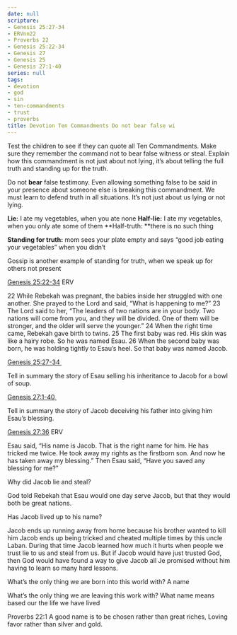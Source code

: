 ```yaml
---
date: null
scripture:
- Genesis 25:27-34
- ERVnn22
- Proverbs 22
- Genesis 25:22-34
- Genesis 27
- Genesis 25
- Genesis 27:1-40
series: null
tags:
- devotion
- god
- sin
- ten-commandments
- trust
- proverbs
title: Devotion Ten Commandments Do not bear false wi
---
```



Test the children to see if they can quote all Ten Commandments. Make sure they remember the command not to bear false witness or steal. Explain how this commandment is not just about not lying, it’s about telling the full truth and standing up for the truth.

Do not **bear** false testimony. Even allowing something false to be said in your presence about someone else is breaking this commandment. We must learn to defend truth in all situations. It’s not just about us lying or not lying.

**Lie:** I ate my vegetables, when you ate none
**Half-lie:** I ate my vegetables, when you only ate some of them
**Half-truth: **there is no such thing

**Standing for truth:** mom sees your plate empty and says “good job eating your vegetables” when you didn’t

Gossip is another example of standing for truth, when we speak up for others not present

[Genesis 25:22-34](https://my.bible.com/bible/406/GEN.25.22-26) ERV

22 While Rebekah was pregnant, the babies inside her struggled with one another. She prayed to the Lord and said, “What is happening to me?” 23 The Lord said to her, “The leaders of two nations are in your body. Two nations will come from you, and they will be divided. One of them will be stronger, and the older will serve the younger.” 24 When the right time came, Rebekah gave birth to twins. 25 The first baby was red. His skin was like a hairy robe. So he was named Esau. 26 When the second baby was born, he was holding tightly to Esau’s heel. So that baby was named Jacob.

[Genesis 25:27-34 ](https://my.bible.com/bible/114/GEN.25.22-34.nkjv)

Tell in summary the story of Esau selling his inheritance to Jacob for a bowl of soup.

[Genesis 27:1-40 ](https://my.bible.com/bible/406/GEN.27.1-40)

Tell in summary the story of Jacob deceiving his father into giving him Esau’s blessing.

[Genesis 27:36](https://my.bible.com/bible/406/GEN.27.36) ERV

Esau said, “His name is Jacob. That is the right name for him. He has tricked me twice. He took away my rights as the firstborn son. And now he has taken away my blessing.” Then Esau said, “Have you saved any blessing for me?”

Why did Jacob lie and steal?

God told Rebekah that Esau would one day serve Jacob, but that they would both be great nations.

Has Jacob lived up to his name?

Jacob ends up running away from home because his brother wanted to kill him Jacob ends up being tricked and cheated multiple times by this uncle Laban. During that time Jacob learned how much it hurts when people we trust lie to us and steal from us. But if Jacob would have just trusted God, then God would have found a way to give Jacob all Je promised without him having to learn so many hard lessons.

What’s the only thing we are born into this world with? A name

What’s the only thing we are leaving this work with? What name means based our the life we have lived

Proverbs 22:1
A good name is to be chosen rather than great riches,
Loving favor rather than silver and gold.